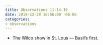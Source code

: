 ```yaml
---
title: Observations 11-14-19
date: 2019-12-28 16:56:00 -06:00
categories:
- observations
---
```


- The Wilco show in St. Lous — Basil’s first.